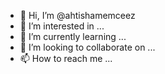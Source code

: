 - 👋 Hi, I’m @ahtishamemceez
- 👀 I’m interested in ...
- 🌱 I’m currently learning ...
- 💞️ I’m looking to collaborate on ...
- 📫 How to reach me ...

<!---
ahtishamemceez/ahtishamemceez is a ✨ special ✨ repository because its `README.md` (this file) appears on your GitHub profile.
You can click the Preview link to take a look at your changes.
--->
